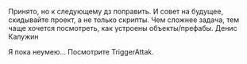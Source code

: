 Принято, но к следующему дз поправить. И совет на будущее, скидывайте проект, а не только скрипты. Чем сложнее задача, тем чаще хочется посмотреть, как устроены объекты/префабы. Денис Калужин

Я пока неумею... Посмотрите TriggerAttak.
